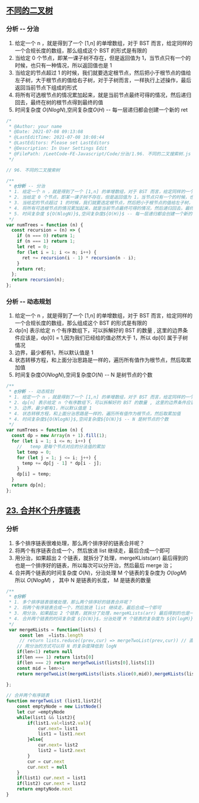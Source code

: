 <!--
 * @Author: your name
 * @Date: 2021-07-08 10:10:59
 * @LastEditTime: 2021-07-09 08:44:20
 * @LastEditors: Please set LastEditors
 * @Description: In User Settings Edit
 * @FilePath: /LeetCode-FE-Javascript/Code/分治/1.不同的二叉树/1.index.md
-->
## [不同的二叉树](https://leetcode-cn.com/problems/unique-binary-search-trees/solution/fen-zhi-dp-by-jzsq_lyx-ibre/)
### 分析 -- 分治
1. 给定一个 n ，就是得到了一个 [1,n] 的单增数组，对于 BST 而言，给定同样的一个合规长度的数组，那么组成这个 BST 的形式是有限的
2. 当给定 0 个节点，即某一课子树不存在，但是返回值为 1，当节点只有一个的时候，也只有一种情况，所以返回值也是 1
3. 当给定的节点超过 1 的时候，我们就要选定根节点，然后把小于根节点的值给左子树，大于根节点的值给右子树，对于子树而言，一样执行上述操作，最后返回当前节点下组成的形式
4. 将所有可选根节点的情况累加起来，就是当前节点最终可得的情况，然后递归回去，最终在树的根节点得到最终的值
5. 时间复杂度 ${O(NlogN)}$,空间复杂度${O(H)}$ -- 每一层递归都会创建一个新的 ret
```javascript
/*
 * @Author: your name
 * @Date: 2021-07-08 09:13:08
 * @LastEditTime: 2021-07-08 10:08:44
 * @LastEditors: Please set LastEditors
 * @Description: In User Settings Edit
 * @FilePath: /LeetCode-FE-Javascript/Code/分治/1.96. 不同的二叉搜索树.js
 */

// 96. 不同的二叉搜索树

/**
 * @分析 -- 分治
 * 1. 给定一个 n ，就是得到了一个 [1,n] 的单增数组，对于 BST 而言，给定同样的一个合规长度的数组，那么组成这个 BST 的形式是有限的
 * 2. 当给定 0 个节点，即某一课子树不存在，但是返回值为 1，当节点只有一个的时候，也只有一种情况，所以返回值也是 1
 * 3. 当给定的节点超过 1 的时候，我们就要选定根节点，然后把小于根节点的值给左子树，大于根节点的值给右子树，对于子树而言，一样执行上述操作，最后返回当前节点下组成的形式
 * 4. 将所有可选根节点的情况累加起来，就是当前节点最终可得的情况，然后递归回去，最终在树的根节点得到最终的值
 * 5. 时间复杂度 ${O(NlogN)}$,空间复杂度${O(H)}$ -- 每一层递归都会创建一个新的 ret
 */
var numTrees = function (n) {
  const recursion = (n) => {
    if (n === 0) return 1;
    if (n === 1) return 1;
    let ret = 0;
    for (let i = 1; i <= n; i++) {
      ret += recursion(i - 1) * recursion(n - i);
    }
    return ret;
  };
  return recursion(n);
};
```

### 分析 -- 动态规划
1. 给定一个 n ，就是得到了一个 [1,n] 的单增数组，对于 BST 而言，给定同样的一个合规长度的数组，那么组成这个 BST 的形式是有限的
2. dp[n] 表示给定 n 个有序数组下，可以拆解好的 BST 的数量 , 这里的边界条件应该是，dp[0] = 1,因为我们已经给的值必然大于 1，所以 dp[0] 属于子树情况
3. 边界，最少都有1，所以默认值是 1
4. 状态转移方程，和上面分治思路是一样的，遍历所有值作为根节点，然后取累加值
5. 时间复杂度${O(NlogN)}$,空间复杂度${O(N)}$ -- N 是树节点的个数
```javascript
/**
 * @分析 -- 动态规划
 * 1. 给定一个 n ，就是得到了一个 [1,n] 的单增数组，对于 BST 而言，给定同样的一个合规长度的数组，那么组成这个 BST 的形式是有限的
 * 2. dp[n] 表示给定 n 个有序数组下，可以拆解好的 BST 的数量 , 这里的边界条件应该是，dp[0] = 1,因为我们已经给的值必然大于 1，所以 dp[0] 属于子树情况
 * 3. 边界，最少都有1，所以默认值是 1
 * 4. 状态转移方程，和上面分治思路是一样的，遍历所有值作为根节点，然后取累加值
 * 4. 时间复杂度${O(NlogN)}$,空间复杂度${O(N)}$ -- N 是树节点的个数
 */
var numTrees = function (n) {
  const dp = new Array(n + 1).fill(1);
  for (let i = 1; i <= n; i++) {
    //   temp 是每个节点对应的分法值的累加
    let temp = 0;
    for (let j = 1; j <= i; j++) {
      temp += dp[j - 1] * dp[i - j];
    }
    dp[i] = temp;
  }
  return dp[n];
};

```

## [23. 合并K个升序链表](https://leetcode-cn.com/problems/merge-k-sorted-lists/solution/fen-zhi-by-jzsq_lyx-upv8/)
### 分析
1. 多个排序链表很难处理，那么两个排序好的链表合并呢？
2. 将两个有序链表合成一个，然后放进 list 继续走，最后合成一个即可
3. 用分治，如果超出 2 个链表，就拆分了处理，mergeKLists(arr) 最后得到的也是一个排序好的链表，所以每次可以分开治，然后最后 merge 治；
4. 合并两个链表的时间复杂度 ${O(N)}$，分治处理 M 个链表的复杂度为 ${O(logM)}$ 所以 ${O(NlogM)}$ ， 其中 N 是链表的长度， M 是链表的数量

```javascript
/**
 * @分析
 * 1. 多个排序链表很难处理，那么两个排序好的链表合并呢？
 * 2. 将两个有序链表合成一个，然后放进 list 继续走，最后合成一个即可
 * 3. 用分治，如果超出 2 个链表，就拆分了处理，mergeKLists(arr) 最后得到的也是一个排序好的链表，所以每次可以分开治，然后最后 merge 治；
 * 4. 合并两个链表的时间复杂度 ${O(N)}$，分治处理 M 个链表的复杂度为 ${O(logM)}$ 所以 ${O(NlogM)}$ ， 其中 N 是链表的长度， M 是链表的数量
 */
 var mergeKLists = function(lists) {
     const len  =lists.length
     // return lists.reduce((prev,cur) => mergeTwoList(prev,cur)) // 直接 api 递推即可，但是复杂度更高
    // 用分治的方式可以将 N 的复杂度降低到 logN
    if(len<1) return null
    if(len === 1) return lists[0]
    if(len === 2) return mergeTwoList(lists[0],lists[1])
    const mid = len>>1
    return mergeTwoList(mergeKLists(lists.slice(0,mid)),mergeKLists(lists.slice(mid)))
    
};

// 合并两个有序链表
function mergeTwoList (list1,list2){
    const emptyNode = new ListNode()
    let cur =emptyNode
    while(list1 && list2){
        if(list1.val<list2.val){
            cur.next= list1
            list1 = list1.next
        }else{
            cur.next= list2
            list2 = list2.next
        }
        cur = cur.next 
        cur.next = null
    }
    if(list1) cur.next = list1
    if(list2) cur.next = list2
    return emptyNode.next
}
```

